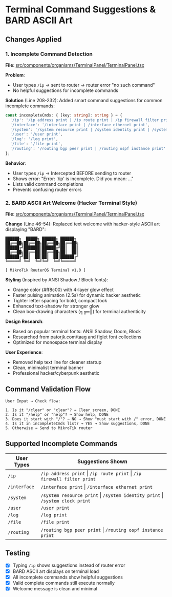 # Terminal Command Suggestions & BARD ASCII Art

## Changes Applied

### 1. Incomplete Command Detection
**File**: [src/components/organisms/TerminalPanel/TerminalPanel.tsx](src/components/organisms/TerminalPanel/TerminalPanel.tsx#L208)

**Problem**: 
- User types `/ip` → sent to router → router error "no such command"
- No helpful suggestions for incomplete commands

**Solution** (Line 208-232):
Added smart command suggestions for common incomplete commands:

```typescript
const incompleteCmds: { [key: string]: string } = {
  '/ip': '/ip address print | /ip route print | /ip firewall filter print',
  '/interface': '/interface print | /interface ethernet print',
  '/system': '/system resource print | /system identity print | /system clock print',
  '/user': '/user print',
  '/log': '/log print',
  '/file': '/file print',
  '/routing': '/routing bgp peer print | /routing ospf instance print'
};
```

**Behavior**:
- User types `/ip` → Intercepted BEFORE sending to router
- Shows error: "Error: '/ip' is incomplete. Did you mean: ..."
- Lists valid command completions
- Prevents confusing router errors

### 2. BARD ASCII Art Welcome (Hacker Terminal Style)
**File**: [src/components/organisms/TerminalPanel/TerminalPanel.tsx](src/components/organisms/TerminalPanel/TerminalPanel.tsx#L46)

**Change** (Line 46-54):
Replaced text welcome with hacker-style ASCII art displaying "BARD":

```
██████╗  █████╗ ██████╗ ██████╗
██╔══██╗██╔══██╗██╔══██╗██╔══██╗
██████╔╝███████║██████╔╝██║  ██║
██╔══██╗██╔══██║██╔══██╗██║  ██║
██████╔╝██║  ██║██║  ██║██████╔╝
╚═════╝ ╚═╝  ╚═╝╚═╝  ╚═╝╚═════╝

[ MikroTik RouterOS Terminal v1.0 ]
```

**Styling** (Inspired by ANSI Shadow / Block fonts):
- Orange color (#ff8c00) with 4-layer glow effect
- Faster pulsing animation (2.5s) for dynamic hacker aesthetic
- Tighter letter spacing for bold, compact look
- Enhanced text-shadow for stronger glow
- Clean box-drawing characters (╗╔═║) for terminal authenticity

**Design Research**:
- Based on popular terminal fonts: ANSI Shadow, Doom, Block
- Researched from patorjk.com/taag and figlet font collections
- Optimized for monospace terminal display

**User Experience**:
- Removed help text line for cleaner startup
- Clean, minimalist terminal banner
- Professional hacker/cyberpunk aesthetic

## Command Validation Flow

```
User Input → Check flow:

1. Is it "/clear" or "clear"? → Clear screen, DONE
2. Is it "/help" or "help"? → Show help, DONE  
3. Does it start with "/"? → NO → Show "must start with /" error, DONE
4. Is it in incompleteCmds list? → YES → Show suggestions, DONE
5. Otherwise → Send to MikroTik router
```

## Supported Incomplete Commands

| User Types | Suggestions Shown |
|------------|-------------------|
| `/ip` | `/ip address print` \| `/ip route print` \| `/ip firewall filter print` |
| `/interface` | `/interface print` \| `/interface ethernet print` |
| `/system` | `/system resource print` \| `/system identity print` \| `/system clock print` |
| `/user` | `/user print` |
| `/log` | `/log print` |
| `/file` | `/file print` |
| `/routing` | `/routing bgp peer print` \| `/routing ospf instance print` |

## Testing
- [x] Typing `/ip` shows suggestions instead of router error
- [x] BARD ASCII art displays on terminal load
- [x] All incomplete commands show helpful suggestions
- [x] Valid complete commands still execute normally
- [x] Welcome message is clean and minimal
